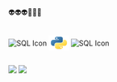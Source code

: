 👽👽👽👾👾👾
<div style="display: inline_block"><br>
   <img align="center" alt="SQL Icon" height="30" width="40" src="https://cdn.jsdelivr.net/gh/devicons/devicon/icons/rstudio/rstudio-original.svg">
  <img align="center" alt="Python Icon" height="30" width="40" src="https://raw.githubusercontent.com/devicons/devicon/master/icons/python/python-original.svg"> 
 <img align="center" alt="SQL Icon" height="30" width="40" src="https://cdn.jsdelivr.net/gh/devicons/devicon/icons/mysql/mysql-original-wordmark.svg">
   
          

</div>
  
  ##
 
<div> 
  <a href = "mailto:raissaalvimt@gmail.com"><img src="https://img.shields.io/badge/-Gmail-%23333?style=for-the-badge&logo=gmail&logoColor=white" target="_blank"></a>
  <a href="https://www.linkedin.com/in/raissaalvimt/" target="_blank"><img src="https://img.shields.io/badge/-LinkedIn-%230077B5?style=for-the-badge&logo=linkedin&logoColor=white" target="_blank"></a> 
  
</div>
